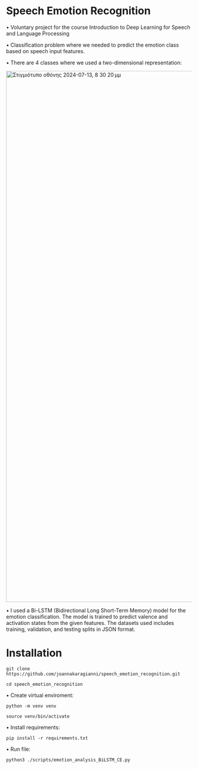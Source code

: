 # Speech Emotion Recognition
• Voluntary project for the course Introduction to Deep Learning for Speech and Language Processing

• Classification problem where we needed to predict the emotion class based on speech input features.

• There are 4 classes where we used a two-dimensional representation:


<img width="1440" alt="Στιγμιότυπο οθόνης 2024-07-13, 8 30 20 μμ" src="https://github.com/user-attachments/assets/63192d86-0724-4eb6-9da8-00d91aab3b2f">


• I used a Bi-LSTM (Bidirectional Long Short-Term Memory) model for the emotion classification. The model is trained to predict valence and activation states from the given features. The datasets used includes training, validation, and testing splits in JSON format.

# Installation 
``` git clone https://github.com/joannakaragianni/speech_emotion_recognition.git ```

``` cd speech_emotion_recognition ```

• Create virtual enviroment:

``` python -m venv venv ```

``` source venv/bin/activate ```

• Install requirements:

``` pip install -r requirements.txt ```

• Run file:

``` python3 ./scripts/emotion_analysis_BiLSTM_CE.py ```

